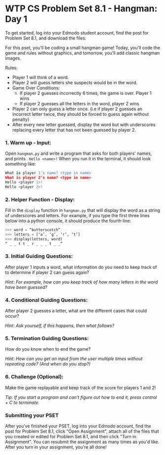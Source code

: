 # WTP CS Problem Set 8.1 - Hangman: Day 1

To get started, log into your Edmodo student account, find the post for Problem Set 8.1, and download the files.

For this pset, you’ll be coding a small hangman game! Today, you’ll code the game and rules without graphics, and tomorrow, you’ll add classic hangman images.

Rules:
- Player 1 will think of a word.
- Player 2 will guess letters she suspects would be in the word.
- Game Over Conditions:
  - If player 2 guesses incorrectly 6 times, the game is over. Player 1 wins
  - If player 2 guesses all the letters in the word, player 2 wins
- Player 2 can only guess a letter once. (i.e if player 2 guesses an incorrect letter twice, they should be forced to guess again without penalty)
- After every new letter guessed, display the word but with underscores replacing every letter that has not been guessed by player 2.
 
### 1. Warm up - Input: 
Open `hangman.py` and write a program that asks for both players' names, and prints ` Hello <name>!`
When you run it in the terminal, it should look something like:
```python
What is player 1's name? <type in name>
What is player 2's name? <type in name>
Hello <player 1>!
Hello <player 2>!
```
 
### 2. Helper Function - Display: 
Fill in the `display` function in `hangman.py` that will display the word as a string of underscores and letters. For example, if you type the first three lines below into a python console, it should produce the fourth line:
```python
>>> word = “butterscotch”
>>> letters = [‘a’, ‘g’, ‘r’, ‘t’]
>>> display(letters, word)
“ _ _ t t _ r _ _ _ t _ _”
```
 
### 3. Initial Guiding Questions:
After player 1 inputs a word, what information do you need to keep track of to determine if player 2 can guess again?

*Hint: For example, how can you keep track of how many letters in the word have been guessed?*
 
### 4. Conditional Guiding Questions:
After player 2 guesses a letter, what are the different cases that could occur?

*Hint: Ask yourself, if this happens, then what follows?*
 
### 5. Termination Guiding Questions:
How do you know when to end the game?    

*Hint: How can you get an input from the user multiple times without repeating code? (And when do you 
    stop?)*
    
 
### 6. Challenge (Optional): 
Make the game replayable and keep track of the score for players 1 and 2!

*Tip: If you start a program and can't figure out how to end it, press control + C to terminate.*

### Submitting your PSET
After you’ve finished your PSET, log into your Edmodo account, find the post for Problem Set 8.1, click "Open Assignment", attach all of the files that you created or edited for Problem Set 8.1, and then click "Turn in Assignment". You can resubmit the assignment as many times as you'd like. After you turn in your assignment, you're all done!
